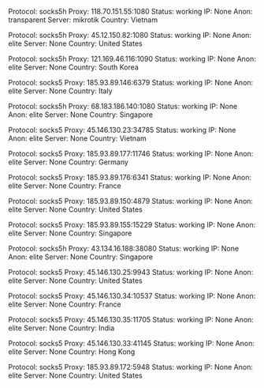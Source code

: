 Protocol: socks5h
Proxy: 118.70.151.55:1080
Status: working
IP: None
Anon: transparent
Server: mikrotik
Country: Vietnam

Protocol: socks5h
Proxy: 45.12.150.82:1080
Status: working
IP: None
Anon: elite
Server: None
Country: United States

Protocol: socks5h
Proxy: 121.169.46.116:1090
Status: working
IP: None
Anon: elite
Server: None
Country: South Korea

Protocol: socks5
Proxy: 185.93.89.146:6379
Status: working
IP: None
Anon: elite
Server: None
Country: Italy

Protocol: socks5h
Proxy: 68.183.186.140:1080
Status: working
IP: None
Anon: elite
Server: None
Country: Singapore

Protocol: socks5
Proxy: 45.146.130.23:34785
Status: working
IP: None
Anon: elite
Server: None
Country: Vietnam

Protocol: socks5
Proxy: 185.93.89.177:11746
Status: working
IP: None
Anon: elite
Server: None
Country: Germany

Protocol: socks5
Proxy: 185.93.89.176:6341
Status: working
IP: None
Anon: elite
Server: None
Country: France

Protocol: socks5
Proxy: 185.93.89.150:4879
Status: working
IP: None
Anon: elite
Server: None
Country: United States

Protocol: socks5
Proxy: 185.93.89.155:15229
Status: working
IP: None
Anon: elite
Server: None
Country: Singapore

Protocol: socks5h
Proxy: 43.134.16.188:38080
Status: working
IP: None
Anon: elite
Server: None
Country: Singapore

Protocol: socks5
Proxy: 45.146.130.25:9943
Status: working
IP: None
Anon: elite
Server: None
Country: United States

Protocol: socks5
Proxy: 45.146.130.34:10537
Status: working
IP: None
Anon: elite
Server: None
Country: France

Protocol: socks5
Proxy: 45.146.130.35:11705
Status: working
IP: None
Anon: elite
Server: None
Country: India

Protocol: socks5
Proxy: 45.146.130.33:41145
Status: working
IP: None
Anon: elite
Server: None
Country: Hong Kong

Protocol: socks5
Proxy: 185.93.89.172:5948
Status: working
IP: None
Anon: elite
Server: None
Country: United States

